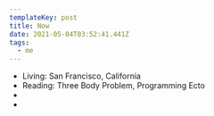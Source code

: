 ```yaml
---
templateKey: post
title: Now
date: 2021-05-04T03:52:41.441Z
tags:
  - me
---
```


* Living: San Francisco, California
* Reading: Three Body Problem, Programming Ecto
* 
* 

